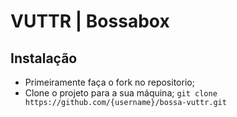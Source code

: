 # VUTTR | Bossabox

## Instalação

- Primeiramente faça o fork no repositorio;
- Clone o projeto para a sua máquina;
```git clone https://github.com/{username}/bossa-vuttr.git```